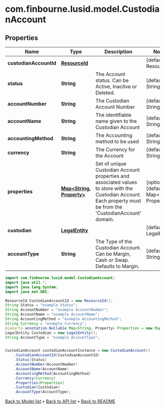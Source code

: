 # com.finbourne.lusid.model.CustodianAccount

## Properties

Name | Type | Description | Notes
------------ | ------------- | ------------- | -------------
**custodianAccountId** | [**ResourceId**](ResourceId.md) |  | [default to ResourceId]
**status** | **String** | The Account status. Can be Active, Inactive or Deleted. | [default to String]
**accountNumber** | **String** | The Custodian Account Number | [default to String]
**accountName** | **String** | The identifiable name given to the Custodian Account | [default to String]
**accountingMethod** | **String** | The Accounting method to be used | [default to String]
**currency** | **String** | The Currency for the Account | [default to String]
**properties** | [**Map&lt;String, Property&gt;**](Property.md) | Set of unique Custodian Account properties and associated values to store with the Custodian Account. Each property must be from the &#39;CustodianAccount&#39; domain. | [optional] [default to Map<String, Property>]
**custodian** | [**LegalEntity**](LegalEntity.md) |  | [default to LegalEntity]
**accountType** | **String** | The Type of the Custodian Account. Can be Margin, Cash or Swap. Defaults to Margin. | [default to String]

```java
import com.finbourne.lusid.model.CustodianAccount;
import java.util.*;
import java.lang.System;
import java.net.URI;

ResourceId CustodianAccountId = new ResourceId();
String Status = "example Status";
String AccountNumber = "example AccountNumber";
String AccountName = "example AccountName";
String AccountingMethod = "example AccountingMethod";
String Currency = "example Currency";
@jakarta.annotation.Nullable Map<String, Property> Properties = new Map<String, Property>();
LegalEntity Custodian = new LegalEntity();
String AccountType = "example AccountType";


CustodianAccount custodianAccountInstance = new CustodianAccount()
    .CustodianAccountId(CustodianAccountId)
    .Status(Status)
    .AccountNumber(AccountNumber)
    .AccountName(AccountName)
    .AccountingMethod(AccountingMethod)
    .Currency(Currency)
    .Properties(Properties)
    .Custodian(Custodian)
    .AccountType(AccountType);
```


[Back to Model list](../README.md#documentation-for-models) &#8226; [Back to API list](../README.md#documentation-for-api-endpoints) &#8226; [Back to README](../README.md)

